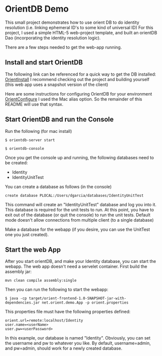 # OrientDB Demo
This small project demonstrates how to use orient DB to do identity resolution (i.e. linking ephemeral ID's to some kind of universal ID)
For this project, I used a simple HTML-5 web-project template, and built an orientDB Dao (incorporating the identity resolution logic).

There are a few steps needed to get the web-app running.

## Install and start OrientDB

The following link can be referenced for a quick way to get the DB installed: [OrientInstall](http://orientdb.com/docs/2.2/Tutorial-Installation.html)
I recommend checking out the project and building yourself (this web app uses a snapshot version of the client)

Here are some instructions for configuring OrientDB for your environment [OrientConfigure](http://orientdb.com/docs/2.2/Unix-Service.html)
I used the Mac alias option.  So the remainder of this README will use that syntax.

## Start OrientDB and run the Console
Run the following (for mac install)
```
$ orientdb-server start
```
```
$ orientdb-console
```

Once you get the console up and running, the following databases need to be created:
* Identity
* IdentityUnitTest

You can create a database as follows (in the console)
```
create database PLOCAL:/Users/dgarcia/databases/IdentityUnitTest
```
This command will create an "IdentityUnitTest" database and log you into it.  This database is required for the unit tests to run.
At this point, you have to exit out of the database (or quit the console) to run the unit tests.  Default mode doesn't allow connections
from multiple client (to a single database)

Make a database for the webapp (if you desire, you can use the UnitTest one you just created).

## Start the web App
After you start orientDB, and make your Identity database, you can start the webapp.
The web app doesn't need a servelet container.  First build the assembly jar:
```
mvn clean compile assembly:single
```
Then you can run the following to start the webapp:
```
$ java -cp target/orient-frontend-1.0-SNAPSHOT-jar-with-dependencies.jar net.orient.demo.App -p orient.properties
```
This properties file must have the following properties defined:
```
orient.url=remote:localhost/Identity
user.name=<userName>
user.pw=<userPassword>
```
In this example, our database is named "Identity".  Obviously, you can set the username and pw to whatever you like.  By default, username=admin, and pw=admin, should work for a newly created database.
